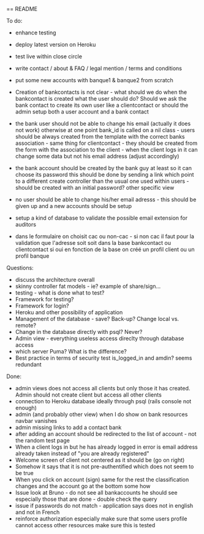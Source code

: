 == README

To do:
- enhance testing
- deploy latest version on Heroku
- test live within close circle
- write contact / about & FAQ / legal mention / terms and conditions

- put some new accounts with banque1 & banque2 from scratch
- Creation of bankcontacts is not clear - what should we do when the bankcontact is created what the user should do? Should we ask the bank contact to create its own user like a clientcontact or should the admin setup both a user account and a bank contact
- the bank user should not be able to change his email (actually it does not work) otherwise at one point bank_id is called on a nil class - users should be always created from the template with the correct banks association - same thing for clientcontact - they should be created from the form with the association to the client - when the client logs in it can change some data but not his email address (adjust accordingly)
- the bank account should be created by the bank guy at least so it can choose its password this should be done by sending a link which point to a different create controller than the usual one used within users - should be created with an initial password? other specific view
- no user should be able to change his/her email adresss - this should be given up and a new accounts should be setup
- setup a kind of database to validate the possible email extension for auditors
- dans le formulaire on choisit cac ou non-cac - si non cac il faut pour la validation que l'adresse soit soit dans la base bankcontact ou clientcontact si oui en fonction de la base on créé un profil client ou un profil banque


Questions:
- discuss the architecture overall
- skinny controller fat models - ie? example of share/sign...
- testing - what is done what to test?
- Framework for testing?
- Framework for login?
- Heroku and other possibility of application
- Management of the database - save? Back-up? Change local vs. remote?
- Change in the database directly with psql? Never?
- Admin view - everything useless access direclty through database access
- which server Puma? What is the difference?
- Best practice in terms of security test is_logged_in and amdin? seems redundant


Done:
- admin views does not access all clients but only those it has created. Admin should not create client but access all other clients
- connection to Heroku database ideally through psql (rails console not enough)
- admin (and probably other view) when I do show on bank resources navbar vanishes
- admin missing links to add a contact bank
- after adding an account should be redirected to the list of account - not the random test page
- When a client logs in but he has already logged in error is email address already taken instead of "you are already registered"
- Welcome screen of client not centered as it should be (go on right)
- Somehow it says that it is not pre-authentified which does not seem to be true
- When you click on account (sign) same for the rest the classification changes and the account go at the bottom some how
- Issue look at Bruno - do not see all bankaccounts he should see especially those that are done - double check the query
- issue if passwords do not match - application says does not in english and not in French
- reinforce authorization especially make sure that some users profile cannot access other resources make sure this is tested
